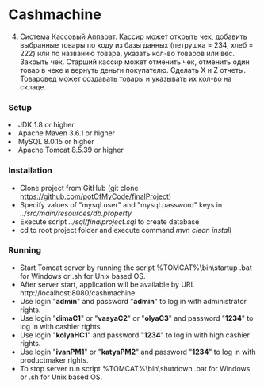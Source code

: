 Cashmachine
==========================
4. Система Кассовый Аппарат. Кассир может открыть чек, добавить
выбранные товары по коду из базы данных (петрушка = 234, хлеб = 222) или
по названию товара, указать кол-во товаров или вес. Закрыть чек. Старший
кассир может отменить чек, отменить один товар в чеке и вернуть деньги
покупателю. Сделать X и Z отчеты. Товаровед может создавать товары и
указывать их кол-во на складе.
### Setup
<li>
     JDK 1.8 or higher
<li>
     Apache Maven 3.6.1 or higher
<li>
     MySQL 8.0.15 or higher
<li>
     Apache Tomcat 8.5.39 or higher
    
### Installation
* Clone project from GitHub (git clone https://github.com/potOfMyCode/finalProject)
* Specify values of "mysql.user" and "mysql.password" keys in *../src/main/resources/db.property*
* Execute script _../sql/finalproject.sql_ to create database
* cd to root project folder and execute command *mvn clean install*
    
### Running
* Start Tomcat server by running the script %TOMCAT%\bin\startup .bat for Windows or .sh for Unix based OS.
* After server start, application will be available by URL http://localhost:8080/cashmachine  
* Use login "**admin**" and password "**admin**" to log in with administrator rights.
* Use login "**dimaC1**" or "**vasyaC2**" or "**olyaC3**" and password "**1234**" to log in with cashier rights.
* Use login "**kolyaHC1**" and password "**1234**" to log in with high cashier rights.
* Use login "**ivanPM1**" or "**katyaPM2**" and password "**1234**" to log in with productmaker rights.</li>
* To stop server run script %TOMCAT%\bin\shutdown .bat for Windows or .sh for Unix based OS.
